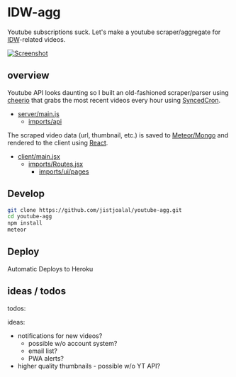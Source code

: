 # IDW-agg

Youtube subscriptions suck. Let's make a youtube scraper/aggregate for
[IDW](https://en.wikipedia.org/wiki/Eric_Weinstein#Intellectual_dark_web)-related videos.

[![Screenshot](https://jist-screenshotter.herokuapp.com/v1/desktop/https://idw.herokuapp.com/)](https://idw.herokuapp.com/)

## overview

Youtube API looks daunting so I built an old-fashioned scraper/parser using
[cheerio](https://github.com/cheeriojs)
that grabs the most recent videos every hour using
[SyncedCron](https://github.com/percolatestudio/meteor-synced-cron).

- [server/main.js](https://github.com/jistjoalal/youtube-agg/blob/master/server/main.js)
  - [imports/api](https://github.com/jistjoalal/youtube-agg/blob/master/imports/api)

The scraped video data (url, thumbnail, etc.) is saved to
[Meteor/Mongo](https://docs.meteor.com/#/full/)
and rendered to the client using
[React](https://reactjs.org/).

- [client/main.jsx](https://github.com/jistjoalal/youtube-agg/blob/master/client/main.jsx)
  - [imports/Routes.jsx](https://github.com/jistjoalal/youtube-agg/blob/master/imports/Routes.jsx)
    - [imports/ui/pages](https://github.com/jistjoalal/youtube-agg/blob/master/imports/ui/pages)

## Develop

```sh
git clone https://github.com/jistjoalal/youtube-agg.git
cd youtube-agg
npm install
meteor
```

## Deploy

Automatic Deploys to Heroku

## ideas / todos

todos:

ideas:

- notifications for new videos?
  - possible w/o account system?
  - email list?
  - PWA alerts?
- higher quality thumbnails - possible w/o YT API?
